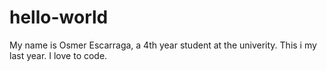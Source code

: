 # hello-world

My name is Osmer Escarraga, a 4th year student at the univerity. This i my last year.
I love to code.
